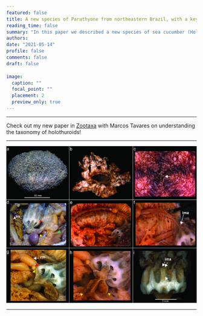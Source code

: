 ```yaml
---
featured: false
title: A new species of Parathyone from northeastern Brazil, with a key to species
reading_time: false
summary: "In this paper we described a new species of sea cucumber (Holothuroidea: Dendrochirotida: Cucumariidae) from Brazilian waters"
authors:
date: "2021-05-14"
profile: false
comments: false
draft: false

image:
  caption: ""
  focal_point: ""
  placement: 2
  preview_only: true
---
```


---

Check out my new paper in [Zootaxa](https://mapress.com/zt/article/view/zootaxa.4985.2.7) with Marcos Tavares on understanding the taxonomy of holothuroids!

---

![paper_parathyone](https://raw.githubusercontent.com/lrmartins/lrmartins/master/content/post/Parathyone/featured.jpg "paper_parathyone")

---
